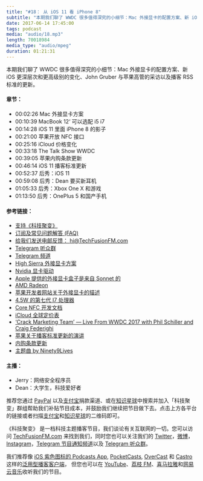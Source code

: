 ```yaml
---
title: "#18： 从 iOS 11 看 iPhone 8"
subtitle: "本期我们聊了 WWDC 很多值得深究的小细节：Mac 外接显卡的配置方案、新 iOS 更深层次和更高级别的变化、John Gruber 与苹果高管的采访以及播客 RSS 标准的更新。"
date: 2017-06-14 17:45:00
tags: podcast
media: "audio/18.mp3"
length: 70018984 
media_type: "audio/mpeg"
duration: 01:21:31
---
```


本期我们聊了 WWDC 很多值得深究的小细节：Mac 外接显卡的配置方案、新 iOS 更深层次和更高级别的变化、John Gruber 与苹果高管的采访以及播客 RSS 标准的更新。

#### 章节：
- 00:02:26 Mac 外接显卡方案
- 00:10:39 MacBook 12‘ 可以选配 i5 i7
- 00:14:28 iOS 11 里面 iPhone 8 的影子
- 00:21:00 苹果开放 NFC 接口
- 00:25:16 iCloud 价格变化
- 00:33:18 The Talk Show WWDC
- 00:39:05 苹果内购条款更新
- 00:46:14 iOS 11 播客标准更新
- 00:52:37 后秀：iOS 11
- 00:59:08 后秀：Dean 要买新耳机
- 01:05:33 后秀：Xbox One X 和游戏
- 01:13:50 后秀：OnePlus 5 和国产手机

#### 参考链接：
- [支持《科技聚变》](https://techfusionfm.com/donate)
- [订阅及常见问题解答 (FAQ)](https://techfusionfm.com/faq)
- [给我们发送电邮反馈： hi@TechFusionFM.com](mailto:hi@techfusionfm.com)
- [Telegram 听众群](https://telegram.me/TechFusionChat)
- [Telegram 频道](https://telegram.me/TechFusion)
- [High Sierra 外接显卡方案](https://9to5mac.com/2017/06/07/hands-on-macos-high-sierra-native-egpu-support-shows-promise-video/)
- [Nvidia 显卡驱动](https://9to5mac.com/2017/04/11/nvidia-releases-pascal-web-drivers-mac-os-gtx-10-series-cards/)
- [Apple 提供的外接显卡盒子是来自 Sonnet 的](http://www.sonnettech.com/product/egfx-breakaway-box.html)
- [AMD Radeon](http://shop.amd.com/zh-cn/components/graphic-cards)
- [苹果开发者网站关于外接显卡的描述](https://developer.apple.com/development-kit/external-graphics/)
- [4.5W 的第七代 I7 处理器](http://ark.intel.com/products/95441/)
- [Core NFC 开发文档](https://developer.apple.com/documentation/corenfc)
- [iCloud 全球定价表](https://support.apple.com/zh-cn/HT201238)
- [‘Crack Marketing Team’ — Live From WWDC 2017 with Phil Schiller and Craig Federighi](https://daringfireball.net/thetalkshow/2017/06/06/ep-193)
- [苹果关于播客标准更新的演讲](https://developer.apple.com/videos/play/wwdc2017/512/)
- [内购条款更新](https://developer.apple.com/app-store/review/guidelines/#payments)
- [主题曲 by Ninety9Lives](http://99l.tv/BleedingThroughYU)

#### 主播：
- Jerry：网络安全程序员
- Dean：大学生，科技爱好者

推荐您通过 [PayPal](https://paypal.me/techfusionfm/5) 以及[支付宝](HTTPS://QR.ALIPAY.COM/FKX09288AJOENI0MVZXM12)捐款渠道、或在[知识星球](https://www.xiaomiquan.com)中搜索并加入「科技聚变」群组帮助我们补贴节目成本，并鼓励我们继续把节目做下去。点击上方各平台的链接或者扫描[支付宝](https://techfusionfm.com/images/QR.JPG)和[知识星球](https://t.zsxq.com/IEmEM3f)的二维码即可。

《科技聚变》 是一档科技主题播客节目，我们谈论有关互联网的一切。您可以访问 [TechFusionFM.com](https://TechFusionFM.com) 来找到我们，同时您也可以关注我们的 [Twitter](http://twitter.com/TechFusionFM)，[微博](http://weibo.com/TechFusionFM)，[Instagram](http://instagram.com/TechFusionFM)，[Telegram 节目通知频道](https://t.me/TechFusionFM)以及 [Telegram 听众群](https://https://t.me/TechFusionChat)。

我们推荐像 [iOS 紫色图标的 Podcasts App](https://itunes.apple.com/cn/podcast/id1202658654), [PocketCasts](http://pca.st/podcast/28fcd200-cc7c-0134-10da-25324e2a541d), [OverCast](https://overcast.fm) 和 [Castro](http://supertop.co/castro/) 这样的[泛用型播客客户端](https://techfusionfm.com/faq)， 但您也可以在 [YouTube](https://www.youtube.com/channel/UC6uvHf21Tjm5lepw6P2Ki-Q)、[荔枝 FM](https://www.lizhi.fm/1494013/)、[喜马拉雅](http://www.ximalaya.com/72456289/album/6648521)和[网易云音乐](http://music.163.com/#/djradio?id=347498120)收听我们的节目。
